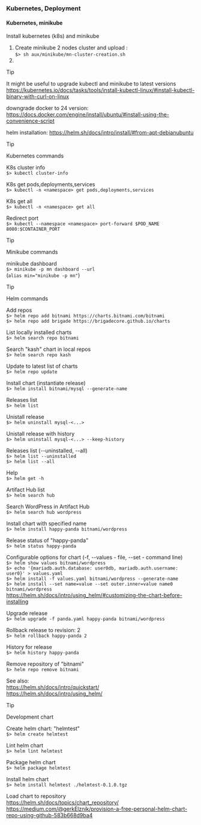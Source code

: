 ### Kubernetes, Deployment

#### Kubernetes, minikube  
Install kubernetes (k8s) and minikube  
   1. Create minikube 2 nodes cluster and upload :  
      `$> sh aux/minikube/mn-cluster-creation.sh`  
   2. 

> [!Tip]
> 
> It might be useful to upgrade kubectl and minikube to latest versions  
> https://kubernetes.io/docs/tasks/tools/install-kubectl-linux/#install-kubectl-binary-with-curl-on-linux  
> 
> downgrade docker to 24 version:  
> https://docs.docker.com/engine/install/ubuntu/#install-using-the-convenience-script  
> 
> helm installation:
> https://helm.sh/docs/intro/install/#from-apt-debianubuntu

> [!Tip]
>
> Kubernetes commands
>
> K8s cluster info  
> `$> kubectl cluster-info` 
>
> K8s get pods,deployments,services  
> `$> kubectl -n <namespace> get pods,deployments,services`
> 
> K8s get all  
> `$> kubectl -n <namespace> get all`
> 
> Redirect port  
> `$> kubectl --namespace <namespace> port-forward $POD_NAME 8080:$CONTAINER_PORT`  
>  

> [!Tip]
> 
> Minikube commands
> 
> minikube dashboard  
> `$> minikube -p mn dashboard --url`  
> (`alias min="minikube -p mn"`)

> [!Tip]
> 
> Helm commands
> 
> Add repos  
> `$> helm repo add bitnami https://charts.bitnami.com/bitnami`  
> `$> helm repo add brigade https://brigadecore.github.io/charts`
> 
> List locally installed charts  
> `$> helm search repo bitnami`
> 
> Search "kash" chart in local repos  
> `$> helm search repo kash`
> 
> Update to latest list of charts  
> `$> helm repo update`
> 
> Install chart (instantiate release)  
> `$> helm install bitnami/mysql --generate-name`
> 
> Releases list  
> `$> helm list`
> 
> Unistall release  
> `$> helm uninstall mysql-<...>`
> 
> Unistall release with history  
> `$> helm uninstall mysql-<...> --keep-history`
>
> Releases list (--uninstalled, --all)  
> `$> helm list --uninstalled`  
> `$> helm list --all`  
> 
> Help  
> `$> helm get -h`
> 
> Artifact Hub list  
> `$> helm search hub`
> 
> Search WordPress in Artifact Hub  
> `$> helm search hub wordpress`  
> 
> Install chart with specified name    
> `$> helm install happy-panda bitnami/wordpress`
> 
> Release status of "happy-panda"    
> `$> helm status happy-panda`
> 
> Configurable options for chart (-f, --values - file, --set - command line)     
> `$> helm show values bitnami/wordpress`  
> `$> echo '{mariadb.auth.database: user0db, mariadb.auth.username: user0}' > values.yaml`  
> `$> helm install -f values.yaml bitnami/wordpress --generate-name`  
> `$> helm install --set name=value --set outer.inner=value name0 bitnami/wordpress`  
> https://helm.sh/docs/intro/using_helm/#customizing-the-chart-before-installing
> 
> Upgrade release    
> `$> helm upgrade -f panda.yaml happy-panda bitnami/wordpress`  
>
> Rollback release to revision: 2     
> `$> helm rollback happy-panda 2`
>
> History for release     
> `$> helm history happy-panda`  
>
> Remove repository of "bitnami"     
> `$> helm repo remove bitnami`  
> 
> See also:  
> https://helm.sh/docs/intro/quickstart/  
> https://helm.sh/docs/intro/using_helm/

> [!Tip]
> 
> Development chart
> 
> Create helm chart: "helmtest"  
> `$> helm create helmtest`  
>
> Lint helm chart  
> `$> helm lint helmtest`  
>
> Package helm chart  
> `$> helm package helmtest`
>
> Install helm chart  
> `$> helm install helmtest ./helmtest-0.1.0.tgz`
>
> Load chart to repository  
> https://helm.sh/docs/topics/chart_repository/  
> https://medium.com/@gerkElznik/provision-a-free-personal-helm-chart-repo-using-github-583b668d9ba4
> 
